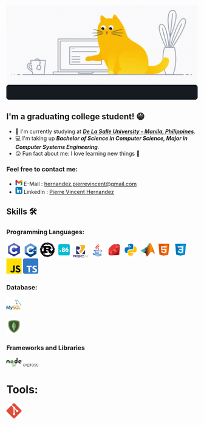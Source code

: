 <!--
<img align="center" width="550" src="./images/cat-coding.gif" alt="Cat tapping a laptop"><br>
<img align="center" src="./svg/greetings.svg" alt="Greetings" style="margin:10px auto">
-->
<div align="center" width="100%">
  <img width="550" src="./images/cat-coding.gif" alt="Cat tapping a laptop"><br>
  <img src="./svg/greetings.svg" alt="Greetings">
</div>


## I'm a graduating college student! 😁

- 📗 I'm currently studying at ***[De La Salle University - Manila, Philippines]***.
- 💻 I'm taking up ***Bachelor of Science in Computer Science, Major in Computer Systems Engineering***.
- 😮 Fun fact about me: I love learning new things 📖


### Feel free to contact me:

- [<img src="./images/gmail.png" width="18px">][hernandez.pierrevincent@gmail.com] E-Mail : [hernandez.pierrevincent@gmail.com]
- [<img src="./images/linkedin.png" width="18px">][Pierre Vincent Hernandez] LinkedIn : [Pierre Vincent Hernandez]


## Skills 🛠️

### Programming Languages:

[<img src="./images/c.png" alt="C" width="40px">][c]
[<img src="./images/cpp.png" alt="C++" width="40px">][cpp]
[<img src="./images/rust.png" alt="Rust" width="40px">][rust]
[<img src="./images/x86_asm.png" alt="x86 Assembly" width="40px">][x86_asm]
[<img src="./images/riscv_asm.png" alt="RISC-V Assembly" width="40px">][riscv_asm]
[<img src="./images/java.png" alt="Java" width="40px">][java]
[<img src="./images/ruby.png" alt="Ruby" width="40px">][ruby]
[<img src="./images/python.png" alt="Python" width="40px">][python]
[<img src="./images/matlablogo.png" alt="Matlab" width="40px">][matlab]
[<img src="./images/html5.png" alt="HTML" width="40px">][html]
[<img src="./images/css3.png" alt="CSS" width="40px">][css]
[<img src="./images/js.png" alt="JavaScript" width="40px">][javascript]
[<img src="./images/ts.png" alt="TypeScript" width="40px">][typescript]


### Database:

[<img src="./images/mysql.png" alt="MySQL" width="40px">][mysql]
<!-- postresql -->
<!-- graphql -->
[<img src="./images/mongodb.png" alt="MongoDB" width="40px">][mongodb]


### Frameworks and Libraries

<!-- c/c++ cuda -->
<!-- NumPy,  -->
<!-- Pandas,  -->
<!-- OpenCV,  -->
<!-- TensorFlow,  -->
[<img src="./images/nodejs.png" alt="NodeJS" width="40px">][nodejs]
[<img src="./images/expressjs.png" alt="ExpressJS" width="40px">][expressjs]
<!-- NestJS, -->
<!-- Vue.js /  -->
<!-- Nuxt -->
<!-- React -->
<!-- Next.js,  -->
<!-- Svelte /  -->
<!-- SvelteKit,  -->
<!-- Bootstrap,  -->
<!-- Tailwind CSS -->


# Tools:

<!-- LTSpice,  -->
<!-- KiCAD,  -->
<!-- Windows Subsystem for Linux (WSL),  -->
<!-- GNU Bash,  -->
<!-- Docker,  -->
<!-- Jupyter Notebook -->
<!-- Conda/Miniconda -->
<!-- Visual Studio -->
[<img src="./images/git.png" alt="Git" width="40px">][git]
<!-- Github -->
<!-- Bitbucket -->




<!----- LINKS ----->

<!-- Brief Info/Intro -->
[De La Salle University - Manila, Philippines]: https://www.dlsu.edu.ph/

<!-- Contacts -->
[hernandez.pierrevincent@gmail.com]: mailto:hernandez.pierrevincent@gmail.com
[Pierre Vincent Hernandez]: https://www.linkedin.com/in/pierre-vincent-hernandez/

<!-- Programming Languages -->
[c]: https://www.cprogramming.com/
[cpp]: https://isocpp.org/
[rust]: https://www.rust-lang.org/
[x86_asm]: https://en.wikipedia.org/wiki/X86_assembly_language
[riscv_asm]: https://riscv-programming.org/
[java]: https://www.java.com/
[ruby]: https://www.ruby-lang.org/en/
[python]: https://www.python.org/
[matlab]: https://www.mathworks.com/products/matlab.html
[html]: https://html.com/
[css]: https://www.w3schools.com/Css/
[javascript]: https://www.javascript.com/
[typescript]: https://www.typescriptlang.org/

<!-- Database -->
[mysql]: https://www.mysql.com/
<!-- postresql -->
<!-- graphql -->
[mongodb]: https://www.mongodb.com/

<!-- Frameworks and Libraries -->
<!-- c/c++ cuda -->
<!-- NumPy,  -->
<!-- Pandas,  -->
<!-- OpenCV,  -->
<!-- TensorFlow,  -->
[nodejs]: https://nodejs.org/
[expressjs]: http://expressjs.com/
<!-- NestJS, -->
<!-- Vue.js /  -->
<!-- Nuxt -->
<!-- React -->
<!-- Next.js,  -->
<!-- Svelte /  -->
<!-- SvelteKit,  -->
<!-- Bootstrap,  -->
<!-- Tailwind CSS -->

<!-- Tools -->
<!-- LTSpice,  -->
<!-- KiCAD,  -->
<!-- Windows Subsystem for Linux (WSL),  -->
<!-- GNU Bash,  -->
<!-- Docker,  -->
<!-- Jupyter Notebook -->
<!-- Conda/Miniconda -->
<!-- Visual Studio -->
[git]: https://git-scm.com/
<!-- Github -->
<!-- Bitbucket -->
